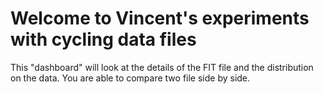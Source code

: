 # Welcome to Vincent's experiments with cycling data files

This "dashboard" will look at the details of the FIT file 
and the distribution on the data. You are able to compare two file side by side.
